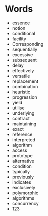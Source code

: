 # Words
- essence
- notion
- conditional 
- facility
- Corresponding
- sequentially
- excessive
- subsequent
- delay
- effectively
- versatile
- replacement
- combination
- heuristic
- progression
- yield
- utilise
- underlying
- contract
- maintaining
- exact
- reference
- interpreted
- algorithm
- access
- prototype
- alternative
- condition
- typically
- previously
- indicates
- exclusively
- polymorphic
- algorithms
- concurrency
- 123